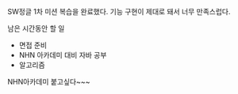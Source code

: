 SW정글 1차 미션 복습을 완료했다.
기능 구현이 제대로 돼서 너무 만족스럽다.

남은 시간동안 할 일

- 면접 준비
- NHN 아카데미 대비 자바 공부
- 알고리즘

NHN아카데미 붙고싶다~~~